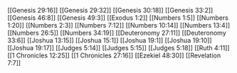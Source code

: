 [[Genesis 29:16]]
[[Genesis 29:32]]
[[Genesis 30:18]]
[[Genesis 33:2]]
[[Genesis 46:8]]
[[Genesis 49:3]]
[[Exodus 1:2]]
[[Numbers 1:5]]
[[Numbers 1:20]]
[[Numbers 2:3]]
[[Numbers 7:12]]
[[Numbers 10:14]]
[[Numbers 13:4]]
[[Numbers 26:5]]
[[Numbers 34:19]]
[[Deuteronomy 27:11]]
[[Deuteronomy 33:6]]
[[Joshua 13:15]]
[[Joshua 15:1]]
[[Joshua 19:1]]
[[Joshua 19:10]]
[[Joshua 19:17]]
[[Judges 5:14]]
[[Judges 5:15]]
[[Judges 5:18]]
[[Ruth 4:11]]
[[1 Chronicles 12:25]]
[[1 Chronicles 27:16]]
[[Ezekiel 48:30]]
[[Revelation 7:7]]
